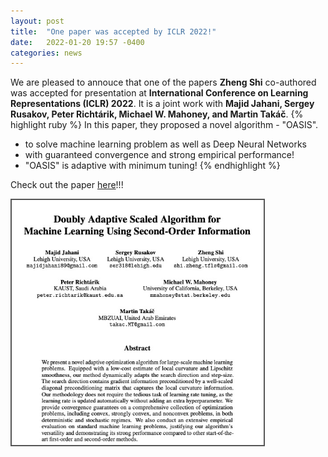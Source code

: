 ```yaml
---
layout: post
title:  "One paper was accepted by ICLR 2022!"
date:   2022-01-20 19:57 -0400
categories: news
---
```

<style>
.center {
  display: block;
  margin-left: auto;
  margin-right: auto;
  width: 50%;
}
img {
  border: 2px solid #555;
}
</style>
<script src="https://kit.fontawesome.com/7812f4f196.js" crossorigin="anonymous"></script>

We are pleased to annouce that one of the papers <b>Zheng Shi</b> <a href="https://www.linkedin.com/in/zhengmartinshi/"><i class="fab fa-linkedin"></i></a><a href="https://coral.ise.lehigh.edu/zhs310/"><i class="fas fa-home"></i></a> co-authored was accepted for presentation at <b>International Conference on Learning Representations (ICLR) 2022</b>. It is a joint work with <b>Majid Jahani, Sergey Rusakov, Peter Richtárik, Michael W. Mahoney, and Martin Takáč</b>.
{% highlight ruby %} 
In this paper, they proposed a novel algorithm - "OASIS". 
- to solve machine learning problem as well as Deep Neural Networks 
- with guaranteed convergence and strong empirical performance!
- "OASIS" is adaptive with minimum tuning!
{% endhighlight %}

Check out the paper <a href="https://arxiv.org/abs/2109.05198">here</a>!!!


<img src="/blogpics/paper.jpg" alt="" style="width:80%;">



